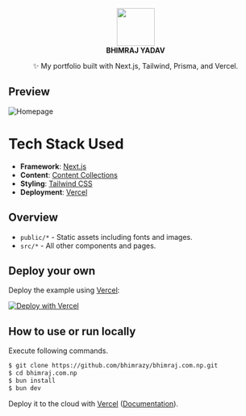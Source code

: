 <p align="center">
  <img src="https://user-images.githubusercontent.com/46085301/145169259-0ad36299-c8ae-460b-ac66-5cb7940f3c51.png" height="75"/>
  <br/>
  <b>BHIMRAJ YADAV</b><br/>
<p align="center">✨ My portfolio built with Next.js, Tailwind, Prisma, and Vercel.</p>
</p>

## Preview

![Homepage](https://user-images.githubusercontent.com/46085301/145170356-af335df1-e8ef-4e32-988f-71da6770dfef.png)

# Tech Stack Used

- **Framework**: [Next.js](https://nextjs.org/)
- **Content**: [Content Collections](https://www.content-collections.dev/)
- **Styling**: [Tailwind CSS](https://tailwindcss.com/)
- **Deployment**: [Vercel](https://vercel.com/)

## Overview

- `public/*` - Static assets including fonts and images.
- `src/*` - All other components and pages.

## Deploy your own

Deploy the example using [Vercel](https://vercel.com?utm_source=github&utm_medium=readme&utm_campaign=next-example):

[![Deploy with Vercel](https://vercel.com/button)](https://vercel.com/new/git/external?repository-url=https://github.com/vercel/next.js/tree/canary/examples/with-tailwindcss&project-name=with-tailwindcss&repository-name=with-tailwindcss)

## How to use or run locally

Execute following commands.

```bash
$ git clone https://github.com/bhimrazy/bhimraj.com.np.git
$ cd bhimraj.com.np
$ bun install
$ bun dev
```

Deploy it to the cloud with [Vercel](https://vercel.com/new?utm_source=github&utm_medium=readme&utm_campaign=next-example) ([Documentation](https://nextjs.org/docs/deployment)).
